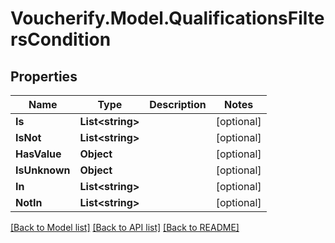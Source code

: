 # Voucherify.Model.QualificationsFiltersCondition

## Properties

Name | Type | Description | Notes
------------ | ------------- | ------------- | -------------
**Is** | **List&lt;string&gt;** |  | [optional] 
**IsNot** | **List&lt;string&gt;** |  | [optional] 
**HasValue** | **Object** |  | [optional] 
**IsUnknown** | **Object** |  | [optional] 
**In** | **List&lt;string&gt;** |  | [optional] 
**NotIn** | **List&lt;string&gt;** |  | [optional] 

[[Back to Model list]](../README.md#documentation-for-models) [[Back to API list]](../README.md#documentation-for-api-endpoints) [[Back to README]](../README.md)

